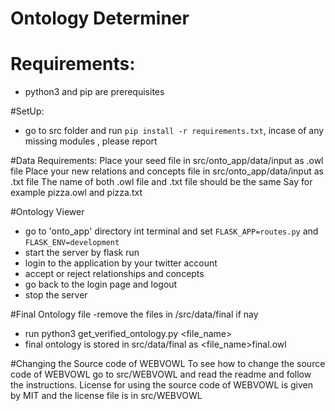 # Ontology Determiner

# Requirements:
- python3 and pip are prerequisites

#SetUp:
- go to src folder and run `pip install -r requirements.txt`, incase of any missing modules , please report

#Data Requirements:
Place your seed file in src/onto_app/data/input as .owl file
Place your new relations and concepts file in src/onto_app/data/input as .txt file
The name of both .owl file and .txt file should be the same 
Say for example pizza.owl and pizza.txt


#Ontology Viewer
- go to 'onto_app' directory int terminal and set `FLASK_APP=routes.py` and `FLASK_ENV=development`
- start the server by flask run
- login to the application by your twitter account 
- accept or reject relationships and concepts
- go back to the login  page and logout
- stop the server

#Final Ontology file
-remove the files in /src/data/final if nay
- run python3 get_verified_ontology.py <file_name>
- final ontology is stored in src/data/final as <file_name>final.owl

#Changing the Source code of WEBVOWL
To see how to change the source code of WEBVOWL go to src/WEBVOWL and read the readme and follow the instructions.
License for using the source code of WEBVOWL is given by MIT and the license file is in src/WEBVOWL





